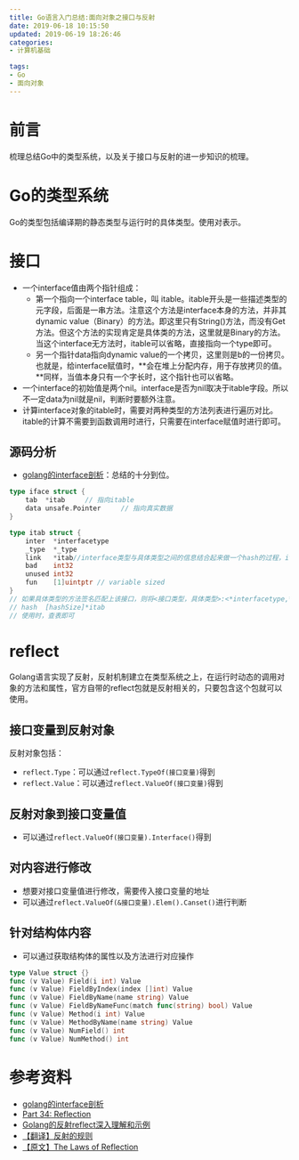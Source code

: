 ```yaml
---
title: Go语言入门总结:面向对象之接口与反射
date: 2019-06-18 10:15:50
updated: 2019-06-19 18:26:46
categories:
- 计算机基础

tags:
- Go
- 面向对象
---
```

# 前言
梳理总结Go中的类型系统，以及关于接口与反射的进一步知识的梳理。

<!-- more -->
# Go的类型系统
Go的类型包括编译期的静态类型与运行时的具体类型。使用<type value>对表示。

# 接口
- 一个interface值由两个指针组成：
    - 第一个指向一个interface table，叫 itable。itable开头是一些描述类型的元字段，后面是一串方法。注意这个方法是interface本身的方法，并非其dynamic value（Binary）的方法。即这里只有String()方法，而没有Get方法。但这个方法的实现肯定是具体类的方法，这里就是Binary的方法。当这个interface无方法时，itable可以省略，直接指向一个type即可。
    - 另一个指针data指向dynamic value的一个拷贝，这里则是b的一份拷贝。也就是，给interface赋值时，**会在堆上分配内存，用于存放拷贝的值。**同样，当值本身只有一个字长时，这个指针也可以省略。
- 一个interface的初始值是两个nil。interface是否为nil取决于itable字段。所以不一定data为nil就是nil，判断时要额外注意。
- 计算interface对象的itable时，需要对两种类型的方法列表进行遍历对比。itable的计算不需要到函数调用时进行，只需要在interface赋值时进行即可。

## 源码分析
- [golang的interface剖析](https://www.cnblogs.com/qqmomery/p/6298771.html)：总结的十分到位。

```go
type iface struct {
    tab  *itab     // 指向itable
    data unsafe.Pointer     // 指向真实数据
}

type itab struct {
    inter  *interfacetype
    _type  *_type
    link   *itab//interface类型与具体类型之间的信息结合起来做一个hash的过程，itab中的link就是hash中的拉链。
    bad    int32
    unused int32
    fun    [1]uintptr // variable sized
}
// 如果具体类型的方法签名匹配上该接口，则将<接口类型，具体类型>:<*interfacetype,*_type>对作为键值插入到一个全局hash table中。即：
// hash  [hashSize]*itab
// 使用时，查表即可
```

# reflect
Golang语言实现了反射，反射机制建立在类型系统之上，在运行时动态的调用对象的方法和属性，官方自带的reflect包就是反射相关的，只要包含这个包就可以使用。

## 接口变量到反射对象
反射对象包括：
- `reflect.Type`：可以通过`reflect.TypeOf(接口变量)`得到
- `reflect.Value`：可以通过`reflect.ValueOf(接口变量)`得到

## 反射对象到接口变量值
- 可以通过`reflect.ValueOf(接口变量).Interface()`得到

## 对内容进行修改
- 想要对接口变量值进行修改，需要传入接口变量的地址
- 可以通过`reflect.ValueOf(&接口变量).Elem().Canset()`进行判断

## 针对结构体内容
- 可以通过获取结构体的属性以及方法进行对应操作

```go
type Value struct {}
func (v Value) Field(i int) Value
func (v Value) FieldByIndex(index []int) Value
func (v Value) FieldByName(name string) Value
func (v Value) FieldByNameFunc(match func(string) bool) Value
func (v Value) Method(i int) Value
func (v Value) MethodByName(name string) Value
func (v Value) NumField() int
func (v Value) NumMethod() int
```

# 参考资料
- [golang的interface剖析](https://www.cnblogs.com/qqmomery/p/6298771.html)
- [Part 34: Reflection](https://golangbot.com/reflection/)
- [Golang的反射reflect深入理解和示例](https://juejin.im/post/5a75a4fb5188257a82110544)
- [【翻译】反射的规则](https://studygolang.com/articles/1010)
- [【原文】The Laws of Reflection](https://blog.golang.org/laws-of-reflection)

